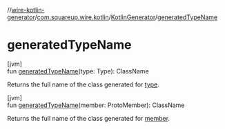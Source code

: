 //[wire-kotlin-generator](../../../index.md)/[com.squareup.wire.kotlin](../index.md)/[KotlinGenerator](index.md)/[generatedTypeName](generated-type-name.md)

# generatedTypeName

[jvm]\
fun [generatedTypeName](generated-type-name.md)(type: Type): ClassName

Returns the full name of the class generated for [type](generated-type-name.md).

[jvm]\
fun [generatedTypeName](generated-type-name.md)(member: ProtoMember): ClassName

Returns the full name of the class generated for [member](generated-type-name.md).
